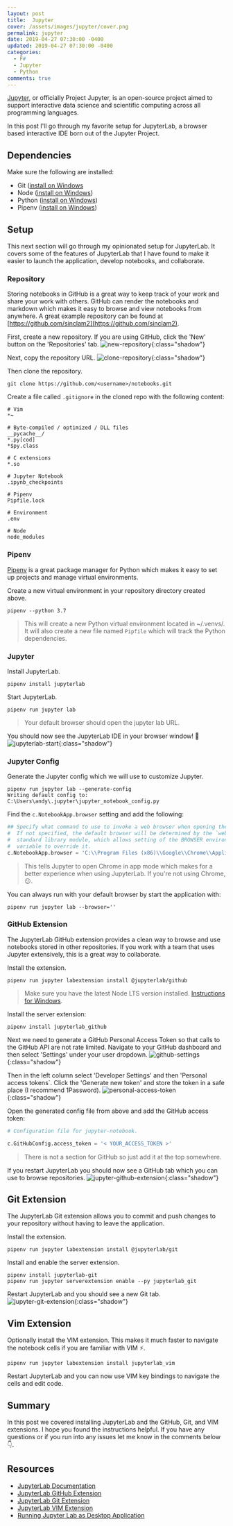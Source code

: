 ```yaml
---
layout: post
title:  Jupyter
cover: /assets/images/jupyter/cover.png
permalink: jupyter
date: 2019-04-27 07:30:00 -0400
updated: 2019-04-27 07:30:00 -0400
categories: 
  - F#
  - Jupyter
  - Python
comments: true
---
```


[Jupyter](https://jupyter.org/about), or officially Project Jupyter, is an open-source
project aimed to support interactive data science and scientific computing across
all programming languages.

In this post I'll go through my favorite setup for JupyterLab, a browser based
interactive IDE born out of the Jupyter Project.

## Dependencies
Make sure the following are installed:
- Git ([install on Windows](https://andrewcmeier.com/win-dev#git)
- Node ([install on Windows](https://andrewcmeier.com/win-dev#node))
- Python ([install on Windows](https://andrewcmeier/win-dev#python))
- Pipenv ([install on Windows](https://andrewcmeier/win-dev#pipenv))

## Setup
This next section will go through my opinionated setup for JupyterLab.
It covers some of the features of JupyterLab that I have found to make it
easier to launch the application, develop notebooks, and collaborate.

### Repository
Storing notebooks in GitHub is a great way to keep track of your work
and share your work with others. GitHub can render the notebooks and
markdown which makes it easy to browse and view notebooks from anywhere.
A great example repository can be found at 
[https://github.com/sinclam2](https://github.com/sinclam2).

First, create a new repository. If you are using GitHub, click the 'New'
button on the 'Repositories' tab.
![new-repository](/assets/images/jupyter/new-repository.png){:class="shadow"}

Next, copy the repository URL.
![clone-repository](/assets/images/jupyter/clone-repository.png){:class="shadow"}

Then clone the repository.
```shell
git clone https://github.com/<username>/notebooks.git
```

Create a file called `.gitignore` in the cloned repo with the following content:
```
# Vim
*~

# Byte-compiled / optimized / DLL files
__pycache__/
*.py[cod]
*$py.class

# C extensions
*.so

# Jupyter Notebook
.ipynb_checkpoints

# Pipenv
Pipfile.lock

# Environment
.env

# Node
node_modules
```

### Pipenv
[Pipenv](https://pipenv.readthedocs.io/en/latest/) is a great package manager
for Python which makes it easy to set up projects and manage virtual environments.

Create a new virtual environment in your repository directory created above.
```shell
pipenv --python 3.7
```
> This will create a new Python virtual environment located in ~/.venvs/<name>.
It will also create a new file named `Pipfile` which will track the Python
dependencies.

### Jupyter
Install JupyterLab.
```shell
pipenv install jupyterlab
```

Start JupyterLab.
```
pipenv run jupyter lab
```
> Your default browser should open the jupyter lab URL.

You should now see the JupyterLab IDE in your browser window! :tada: 
![jupyterlab-start](/assets/images/jupyter/jupyterlab-start.png){:class="shadow"}

### Jupyter Config
Generate the Jupyter config which we will use to customize Jupyter.
```shell
pipenv run jupyter lab --generate-config
Writing default config to: C:\Users\andy\.jupyter\jupyter_notebook_config.py
```

Find the `c.NotebookApp.browser` setting and add the following:
```python
## Specify what command to use to invoke a web browser when opening the notebook.
#  If not specified, the default browser will be determined by the `webbrowser`
#  standard library module, which allows setting of the BROWSER environment
#  variable to override it.
c.NotebookApp.browser = 'C:\\Program Files (x86)\\Google\\Chrome\\Application\\chrome.exe --app=%s'
```
> This tells Jupyter to open Chrome in app mode which makes for a better
experience when using JupyterLab. If you're not using Chrome, :confused:.

You can always run with your default browser by start the application with:
```
pipenv run jupyter lab --browser=''
```

### GitHub Extension
The JupyterLab GitHub extension provides a clean way to browse and use notebooks
stored in other repositories. If you work with a team that uses Jupyter extensively,
this is a great way to collaborate.

Install the extension.
```shell
pipenv run jupyter labextension install @jupyterlab/github
```
> Make sure you have the latest Node LTS version installed.
[Instructions for Windows](https://andrewcmeier.com/win-dev#node).

Install the server extension:
```shell
pipenv install jupyterlab_github
```

Next we need to generate a GitHub Personal Access Token so that calls to the GitHub
API are not rate limited. Navigate to your GitHub dashboard and then select 'Settings'
under your user dropdown.
![github-settings](/assets/images/jupyter/github-settings.png){:class="shadow"}

Then in the left column select 'Developer Settings' and then 'Personal access tokens`.
Click the 'Generate new token' and store the token in a safe place (I recommend 1Password).
![personal-access-token](/assets/images/jupyter/personal-access-token.png){:class="shadow"}

Open the generated config file from above and add the GitHub access token:
```python
# Configuration file for jupyter-notebook.

c.GitHubConfig.access_token = '< YOUR_ACCESS_TOKEN >'
```
> There is not a section for GitHub so just add it at the top somewhere.

If you restart JupyterLab you should now see a GitHub tab which you can use
to browse repositories.
![jupyter-github-extension](/assets/images/jupyter/jupyter-github-extension.png){:class="shadow"}

## Git Extension
The JupyterLab Git extension allows you to commit and push changes to your
repository without having to leave the application.

Install the extension.
```
pipenv run jupyter labextension install @jupyterlab/git
```

Install and enable the server extension.
```
pipenv install jupyterlab-git
pipenv run jupyter serverextension enable --py jupyterlab_git
```

Restart JupyterLab and you should see a new Git tab.
![jupyter-git-extension](/assets/images/jupyter/jupyter-git-extension.png){:class="shadow"}

## Vim Extension
Optionally install the VIM extension. This makes it much faster to navigate
the notebook cells if you are familiar with VIM :zap:.
```shell
pipenv run jupyter labextension install jupyterlab_vim
```

Restart JupyterLab and you can now use VIM key bindings to navigate the cells
and edit code.

## Summary
In this post we covered installing JupyterLab and the GitHub, Git, and VIM
extensions. I hope you found the instructions helpful. If you have any questions
or if you run into any issues let me know in the comments below :point_down:.

## Resources
- [JupyterLab Documentation](https://jupyterlab.readthedocs.io/en/stable/)
- [JupyterLab GitHub Extension](https://github.com/jupyterlab/jupyterlab-github)
- [JupyterLab Git Extension](https://github.com/jupyterlab/jupyterlab-git)
- [JupyterLab VIM Extension](https://github.com/jwkvam/jupyterlab-vim)
- [Running Jupyter Lab as Desktop Application](http://christopherroach.com/articles/jupyterlab-desktop-app/)